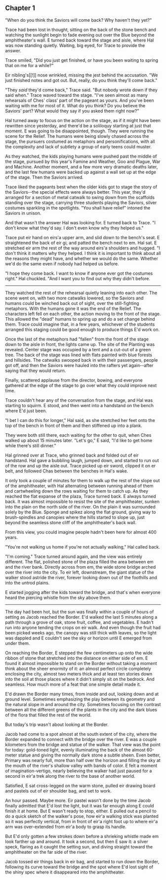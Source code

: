 ---
---


## Chapter 1

"When do you think the Saviors will come back?  Why haven't they yet?"

Trace had been lost in thought, sitting on the back of the stone bench
and watching the sunlight begin to fade evening out over the Blue
beyond the amphitheater's wall.  E turned back toward the stage and
aisle, where Hal was now standing quietly.  Waiting, big eyed, for
Trace to provide the answer.

Trace smiled, "Did you just get finished, or have you been waiting to
spring that on me for a while?"

Eir nibling's[[!]] nose wrinkled, missing the jest behind the accusation.
"We just finished notes and got out.  But, really, do you think
they'll come back."

"They _said_ they'd come back," Trace said.  "But nobody wrote down if
they said when."  Trace waved toward the stage.  "I've seen almost as
many rehearsals of Ches' class' part of the pageant as yours.  And
you've been waiting with me for most of it.  What do you think?  Do
you believe the Saviors' part?  What would they say if you asked
them right now?"

Hal turned away to focus on the action on the stage, as if it might
have been rewritten since yesterday, and there'd be a soliloquy
starting at just that moment.  E was going to be disappointed,
though.  They were running the scene for the Relief.  The humans were
being slowly chased across the stage, the pursuers costumed as
metaphors and personifications, with all the complexity and lack of
subtlety a group of early teens could muster.

As they watched, the kids playing humans were pushed past the middle of
the stage, pursued by this year's Famine and Weather, Goo and Plague,
War and Machine.  Another moment, and a few more very dramatic deaths
later, and the last few humans were backed up against a wall set up at
the edge of the stage.  Then the Saviors arrived.

Trace liked the pageants best when the older kids got to stage the
story of the Saviors--the special effects were always better.  This
year, they'd arranged for a section of metal catwalk to swing down
from the scaffolds standing over the stage, carrying three students
playing the Saviors, silver costumes sparkling in the spotlights.
"You shall have relief" intoned the Saviors in unison.

And that wasn't the answer Hal was looking for.  E turned back to
Trace.  "I don't know what they'd say.  I don't even know why they
helped us."

Trace put eir hand on eirs'a upper arm, and slid down to the bench's
seat.  E straightened the back of eir gi, and patted the bench next
to em.  Hal sat.  E stretched eir arm the rest of the way around
eirs'a shoulders and hugged.  "I don't think it matters why they
helped.  I think it is important to think about all the reasons they
might have, and whether we would do the same.  Whether we'd do the
same even if nobody had helped us before.

"I hope they come back.  I want to know if anyone ever got the
costumes right."  Hal chuckled.  "And I want you to find out why they
didn't before.

*****

They watched the rest of the rehearsal quietly leaning into each
other.  The scene went on, with two more catwalks lowered, so the
Saviors and humans could be winched back out of sight, over the
still-fighting metaphors.  With the humans gone it was the end of the
Relief.  The characters left fell on each other, the action moving to
the front of the stage.  This allowed the "dead" humans to spring up
and do a set change behind them.  Trace could imagine that, in a few
years, whichever of the students arranged this staging could be good
enough to produce things E'd work on.

Once the last of the metaphors had "fallen" from the front of the
stage down to the aisle in front, the lights came up.  The site of the
Planting was revealed.  Center stage was occupied by a tent and a
cut-out of a green tree.  The back of the stage was lined with flats
painted with blue forests and hillsides.  The catwalks swooped back in
with their passengers, people got off, and then the Saviors were
hauled into the rafters yet again--after saying that they would
return.

Finally, scattered applause from the director, bowing, and everyone
gathered at the edge of the stage to go over what they could improve
next time.

Trace couldn't hear any of the conversation from the stage, and Hal
was starting to squirm.  E stood, and then went into a handstand on
the bench where E'd just been.

"I bet I can do this for longer," Hal said, as she stretched her feet
onto the top of the bench in front of them and then stiffened up into
a plank.

They were both still there, each waiting for the other to quit, when
Ches walked up about 15 minutes later.  "Let's go," E said, "I'd like
to get home while there's still dinner."

Hal grinned over at Trace, who grinned back and folded out of eir
handstand.  Hal gave a bubbling laugh, jumped down, and started to run
out of the row and up the aisle out.  Trace picked up eir sword,
clipped it on er belt, and followed Chas between the benches in Hal's
wake.

It only took a couple of minutes for them to walk up the rest of the
slope out of the amphitheater, with Hal alternating between running
ahead of them and cartwheeling down the rows waiting for them to catch
up.  As they reached the flat expanse of the plaza, Trace turned
back.  E always turned back.  It was almost impossible to resist the
site of the amphitheater, sunken into the plain on the north side of
the river.  On the plain it was surrounded solely by the Blue.  Sponge
and spikez along the flat ground, giving way to brush-spindles and
canopies where the hills started to slope up, just beyond the seamless
stone cliff of the amphitheater's back wall.

From this view, you could imagine people hadn't been here for almost
400 years.

"You're not walking us home if you're not actually walking," Hal
called back.

"I'm coming."  Trace turned around again, and the view was entirely
different.  The flat, polished stone of the plaza filled the area
between em and the river bank.  Directly across from em, the wide
stone bridge arched over the river into the city.  To eir left,
downstream, the giant statue of the walker stood astride the river,
forever looking down out of the foothills and into the untrod plains.

E started jogging after the kids toward the bridge, and that's when
everyone heard the piercing whistle from the sky above them.

*****

The day had been hot, but the sun was finally within a couple of hours
of setting as Jacob reached the Border.  E'd walked the last 5 minutes
along a path through a grove of oak, stone fruit, coffee, and
vegetables.  E hadn't run into anyone tending the crops on eir walk.
And even though the fruit had been picked weeks ago, the canopy was
still thick with leaves, so the light was dappled and E couldn't see
the sky or horizon until E emerged from under them.

On reaching the Border, E stepped the few centimeters up onto the wide
ribbon of stone that stretched into the distance on either side of
em.  E found it almost impossible to stand on the Border without
taking a moment think about the sheer enormity of it:  an almost
perfect circle completely enclosing the city, almost two meters thick
and at least ten stories down into the soil at those places where it
didn't simply sit on the bedrock.  And seamless.  How much more of a
feat that one simple detail made it.

E'd drawn the Border many times, from inside and out, looking down and
at ground level.  Sometimes emphasizing the play between its geometry
and the natural slope in and around the city.  Sometimes focusing on
the contrast between all the different greens of the plants in the
city and the dark blues of the flora that filled the rest of the
world.

But today's trip wasn't about looking at the Border.

Jacob had come to a spot almost at the south extent of the city, where
the Border expanded to connect with the bridge over the river.  E was
a couple kilometers from the bridge and statue of the walker.  That
view was the point for today: gold-toned light, evenly illuminating
the back of the almost 60-meter statue and giving the normally dark
stone a subtle sheen.  Even better, Primary was nearly full, more than
half over the horizon and filling the sky at the mouth of the river's
shallow valley with bands of color.  E felt a moment of
imagination-vertigo, nearly believing the walker had just paused for a
second in eir'a trek along the river to the base of another world.

Satisfied, E sat cross-legged on the warm stone, pulled eir drawing
board and pastels out of eir shoulder bag, and set to work.

An hour passed.  Maybe more.  Eir pastel wasn't done by the time Jacob
finally admitted that E'd lost the light, but it was far enough along
E could finish it at home.  But E wasn't ready to stop, either.  E
pulled out a pencil to do a quick sketch of the walker's pose, how
eir'a walking stick was planted so it was perfectly vertical, from in
front of eir'a right foot up to where eir'a arm was over-extended from
eir'a body to grasp its handle.

But E'd only gotten a few strokes down before a shrieking whistle made
em look farther up and around.  It took a second, but then E saw it:
a silver speck, flaring as it caught the setting sun, and diving
straight toward the amphitheater on the far side of the river.

Jacob tossed eir things back in eir bag, and started to run down the
Border, following its curve toward the bridge and the spot where E'd
lost sight of the shiny spec where it disappeared into the
amphitheater.

